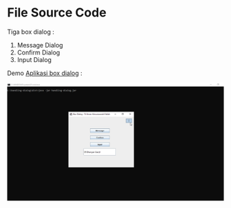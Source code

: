 
# File Source Code

Tiga box dialog :
1. Message Dialog
2. Confirm Dialog
3. Input Dialog

Demo [Aplikasi box dialog](./dist) :

![tutor gif](tutor.gif)

